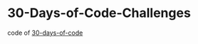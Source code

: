 # 30-Days-of-Code-Challenges

code of [30-days-of-code](https://www.hackerrank.com/domains/tutorials/30-days-of-code)
